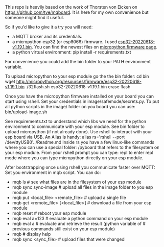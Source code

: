 This repo is heavily based on the work of Thorsten von Eicken on
  https://github.com/tve/mqboard.
It is here for my own convenience but someone might find it useful.

So if you'd like to give it a try you will need:
- a MQTT broker and its credentials.
- a micropython esp32 (or esp8066) firmware.
  I used <a
  href='http://micropython.org/resources/firmware/esp32-20220618-v1.19.1.bin'>esp32-20220618-v1.19.1.bin</a>.
  You can find the newest files on <a href='https://micropython.org/download/esp32/'>micropython
  firmware page</a>.
- a python virtual environment: pip install -r requirements.txt

For convenience you could add the bin folder to your PATH environment variable.

To upload micropython to your esp module go the the bin folder:
  cd bin
  wget http://micropython.org/resources/firmware/esp32-20220618-v1.19.1.bin
  ./32flash.sh esp32-20220618-v1.19.1.bin erase flash

Once you have the micropython firmware installed on your board you can start using rshell.
Set your credentials in image/safemode/secrets.py.
To put all python scripts in the image/ folder on you board you can use:
  bin/upload-image.sh

See requirements.txt to understand which libs we need for the python environment to
communicate with your esp module.
See bin folder to upload micropython (if not already done).
Use rshell to interact with your esp board via USB. An Alias is handy:
  alias rs='rshell --port /dev/ttyUSB0'../Readme.md
Inside rs you have a few linux-like commands where you can use a special folder:
  /pyboard
that refers to the filesystem on your esp module.
From your rshell prompt you can type:
  repl
to enter repl mode where you can type micropython directly on your esp module.

After bootstrapping once using rshell you communicate faster over MQTT:
Set you environment in mqb script.
You can do:
- mqb ls                               # see what files are in the filesystem of your esp module
- mqb sync sync-image                  # upload all files in the image folder to you esp module
- mqb put <local_file> <remote_file>   # upload a single file
- mqb get <remote_file> [<local_file>] # download a file from your esp module
- mqb reset                            # reboot your esp module
- mqb eval a=123                       # evaluate a python command on your esp module
- mqb eval a                           # evaluate and retrieve the result (python variable of
                                       # previous commands still exist on your esp module)
- mqb                                  # display help
- mqb sync <sync_file>                 # upload files that were changed
